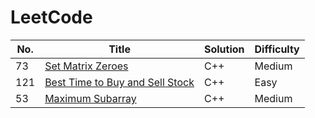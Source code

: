
LeetCode
========

| No. | Title | Solution | Difficulty |
|---| ----- | -------- | ---------- |
|73|[Set Matrix Zeroes](https://leetcode.com/problems/set-matrix-zeroes/)  | C++ | Medium |
|121|[Best Time to Buy and Sell Stock](https://leetcode.com/problems/best-time-to-buy-and-sell-stock/) | C++ | Easy |
|53|[ Maximum Subarray](https://leetcode.com/problems/maximum-subarray/)|C++ | Medium |






